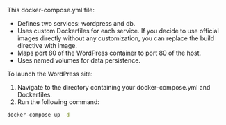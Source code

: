 This docker-compose.yml file:

- Defines two services: wordpress and db.
- Uses custom Dockerfiles for each service. If you decide to use official images directly without any customization, you can replace the build directive with image.
- Maps port 80 of the WordPress container to port 80 of the host.
- Uses named volumes for data persistence.

To launch the WordPress site:

1. Navigate to the directory containing your docker-compose.yml and Dockerfiles.
2. Run the following command:
```bash
docker-compose up -d
```
